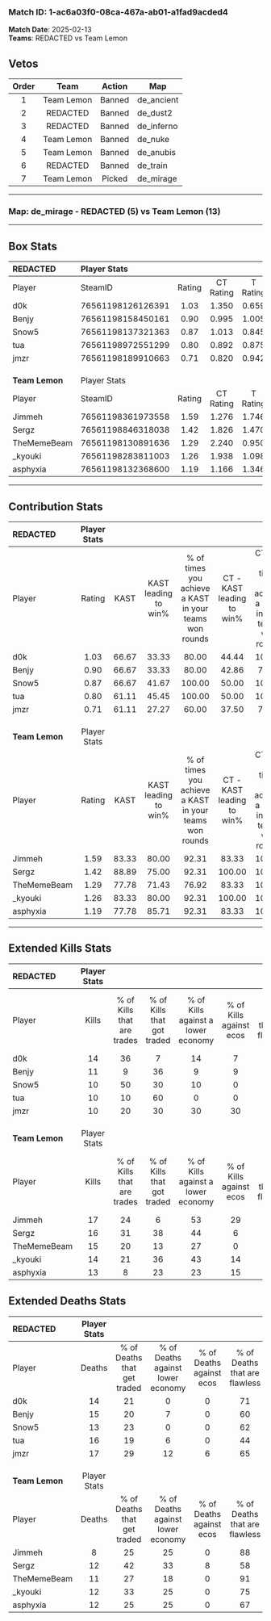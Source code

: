 ### Match ID: 1-ac6a03f0-08ca-467a-ab01-a1fad9acded4  
**Match Date**: 2025-02-13  
**Teams**: REDACTED vs Team Lemon  

## Vetos  

| Order | Team | Action | Map |
| :---: | :--: | :----: | --- |
| 1 | Team Lemon | Banned | de_ancient |
| 2 | REDACTED | Banned | de_dust2 |
| 3 | REDACTED | Banned | de_inferno |
| 4 | Team Lemon | Banned | de_nuke |
| 5 | Team Lemon | Banned | de_anubis |
| 6 | REDACTED | Banned | de_train |
| 7 | Team Lemon | Picked | de_mirage |

---  

### **Map**: de_mirage - REDACTED (5) vs Team Lemon (13)  
---  

## Box Stats  

| **REDACTED**   | Player Stats      |        |           |          |       |      |       |         |        |      |     |
| :- | :- | :-: | :-: | :-: | :-: | :-: | :-: | :-: | :-: | :-: | :-: |
| Player         | SteamID           | Rating | CT Rating | T Rating | KAST  | ADR  | Kills | Assists | Deaths | K/D  | HS% |
| d0k            | 76561198126126391 |  1.03  |   1.350   |  0.659   | 66.67 | 64.8 |  14   |    3    |   14   | 1.00 | 50  |
| Benjy          | 76561198158450161 |  0.90  |   0.995   |  1.005   | 66.67 | 75.7 |  11   |    5    |   15   | 0.73 | 45  |
| Snow5          | 76561198137321363 |  0.87  |   1.013   |  0.845   | 66.67 | 61.6 |  10   |    5    |   13   | 0.77 | 30  |
| tua            | 76561198972551299 |  0.80  |   0.892   |  0.875   | 61.11 | 78.1 |  10   |    6    |   16   | 0.63 | 40  |
| jmzr           | 76561198189910663 |  0.71  |   0.820   |  0.942   | 61.11 | 64.4 |  10   |    4    |   17   | 0.59 | 60  |
|                |                   |        |           |          |       |      |       |         |        |      |     |
|                |                   |        |           |          |       |      |       |         |        |      |     |
|                |                   |        |           |          |       |      |       |         |        |      |     |
| **Team Lemon** | Player Stats      |        |           |          |       |      |       |         |        |      |     |
| Player         | SteamID           | Rating | CT Rating | T Rating | KAST  | ADR  | Kills | Assists | Deaths | K/D  | HS% |
| Jimmeh         | 76561198361973558 |  1.59  |   1.276   |  1.746   | 83.33 | 97.2 |  17   |    5    |   8    | 2.13 | 41  |
| Sergz          | 76561198846318038 |  1.42  |   1.826   |  1.470   | 88.89 | 90.6 |  16   |    1    |   12   | 1.33 | 50  |
| TheMemeBeam    | 76561198130891636 |  1.29  |   2.240   |  0.950   | 77.78 | 79.9 |  15   |    2    |   11   | 1.36 | 26  |
| _kyouki        | 76561198283811003 |  1.26  |   1.938   |  1.098   | 83.33 | 78.3 |  14   |    4    |   12   | 1.17 | 42  |
| asphyxia       | 76561198132368600 |  1.19  |   1.166   |  1.346   | 77.78 | 82.6 |  13   |    5    |   12   | 1.08 | 69  |
---  

## Contribution Stats  

| **REDACTED**   | Player Stats |       |                      |                                                        |                           |                                                             |                          |                                                            |
| :- | :-: | :-: | :-: | :-: | :-: | :-: | :-: | :-: |
| Player         |    Rating    | KAST  | KAST leading to win% | % of times you achieve a KAST in your teams won rounds | CT - KAST leading to win% | CT - % of times you achieve a KAST in your teams won rounds | T - KAST leading to win% | T - % of times you achieve a KAST in your teams won rounds |
| d0k            |     1.03     | 66.67 |        33.33         |                         80.00                          |           44.44           |                           100.00                            |           0.00           |                            0.00                            |
| Benjy          |     0.90     | 66.67 |        33.33         |                         80.00                          |           42.86           |                            75.00                            |          20.00           |                           100.00                           |
| Snow5          |     0.87     | 66.67 |        41.67         |                         100.00                         |           50.00           |                           100.00                            |          25.00           |                           100.00                           |
| tua            |     0.80     | 61.11 |        45.45         |                         100.00                         |           50.00           |                           100.00                            |          33.33           |                           100.00                           |
| jmzr           |     0.71     | 61.11 |        27.27         |                         60.00                          |           37.50           |                            75.00                            |           0.00           |                            0.00                            |
|                |              |       |                      |                                                        |                           |                                                             |                          |                                                            |
|                |              |       |                      |                                                        |                           |                                                             |                          |                                                            |
|                |              |       |                      |                                                        |                           |                                                             |                          |                                                            |
| **Team Lemon** | Player Stats |       |                      |                                                        |                           |                                                             |                          |                                                            |
| Player         |    Rating    | KAST  | KAST leading to win% | % of times you achieve a KAST in your teams won rounds | CT - KAST leading to win% | CT - % of times you achieve a KAST in your teams won rounds | T - KAST leading to win% | T - % of times you achieve a KAST in your teams won rounds |
| Jimmeh         |     1.59     | 83.33 |        80.00         |                         92.31                          |           83.33           |                           100.00                            |          77.78           |                           87.50                            |
| Sergz          |     1.42     | 88.89 |        75.00         |                         92.31                          |          100.00           |                           100.00                            |          63.64           |                           87.50                            |
| TheMemeBeam    |     1.29     | 77.78 |        71.43         |                         76.92                          |           83.33           |                           100.00                            |          62.50           |                           62.50                            |
| _kyouki        |     1.26     | 83.33 |        80.00         |                         92.31                          |          100.00           |                           100.00                            |          70.00           |                           87.50                            |
| asphyxia       |     1.19     | 77.78 |        85.71         |                         92.31                          |           83.33           |                           100.00                            |          87.50           |                           87.50                            |
---  

## Extended Kills Stats  

| **REDACTED**   | Player Stats |                            |                            |                                    |                         |                              |                                 |                                       |                    |           |
| :- | :-: | :-: | :-: | :-: | :-: | :-: | :-: | :-: | :-: | :-: |
| Player         |    Kills     | % of Kills that are trades | % of Kills that got traded | % of Kills against a lower economy | % of Kills against ecos | % of Kills that are flawless | % of Kills that are close duels | % of Kills that are assisted by flash | Pistol Round Kills | AWP Kills |
| d0k            |      14      |             36             |             7              |                 14                 |            7            |              79              |                7                |                   0                   |         0          |     6     |
| Benjy          |      11      |             9              |             36             |                 9                  |            9            |              73              |                0                |                   0                   |         0          |     0     |
| Snow5          |      10      |             50             |             30             |                 10                 |            0            |              70              |                0                |                   0                   |         1          |     0     |
| tua            |      10      |             10             |             60             |                 0                  |            0            |              70              |                0                |                   0                   |         2          |     0     |
| jmzr           |      10      |             20             |             30             |                 30                 |           30            |              60              |                0                |                  10                   |         3          |     0     |
|                |              |                            |                            |                                    |                         |                              |                                 |                                       |                    |           |
|                |              |                            |                            |                                    |                         |                              |                                 |                                       |                    |           |
|                |              |                            |                            |                                    |                         |                              |                                 |                                       |                    |           |
| **Team Lemon** | Player Stats |                            |                            |                                    |                         |                              |                                 |                                       |                    |           |
| Player         |    Kills     | % of Kills that are trades | % of Kills that got traded | % of Kills against a lower economy | % of Kills against ecos | % of Kills that are flawless | % of Kills that are close duels | % of Kills that are assisted by flash | Pistol Round Kills | AWP Kills |
| Jimmeh         |      17      |             24             |             6              |                 53                 |           29            |              76              |               12                |                   0                   |         3          |     0     |
| Sergz          |      16      |             31             |             38             |                 44                 |            6            |              44              |               19                |                   0                   |         2          |     0     |
| TheMemeBeam    |      15      |             20             |             13             |                 27                 |            0            |              80              |                0                |                   0                   |         1          |     7     |
| _kyouki        |      14      |             21             |             36             |                 43                 |           14            |              43              |               29                |                   0                   |         1          |     0     |
| asphyxia       |      13      |             8              |             23             |                 23                 |           15            |              54              |                0                |                   0                   |         2          |     0     |
## Extended Deaths Stats  

| **REDACTED**   | Player Stats |                             |                                   |                          |                               |                            |                           |               |
| :- | :-: | :-: | :-: | :-: | :-: | :-: | :-: | :-: |
| Player         |    Deaths    | % of Deaths that get traded | % of Deaths against lower economy | % of Deaths against ecos | % of Deaths that are flawless | % of Deaths that are close | % of Deaths while blinded | Deaths to AWP |
| d0k            |      14      |             21              |                 0                 |            0             |              71               |             7              |             0             |       2       |
| Benjy          |      15      |             20              |                 7                 |            0             |              60               |             7              |             0             |       1       |
| Snow5          |      13      |             23              |                 0                 |            0             |              62               |             15             |             0             |       1       |
| tua            |      16      |             19              |                 6                 |            0             |              44               |             13             |             0             |       2       |
| jmzr           |      17      |             29              |                12                 |            6             |              65               |             18             |             0             |       1       |
|                |              |                             |                                   |                          |                               |                            |                           |               |
|                |              |                             |                                   |                          |                               |                            |                           |               |
|                |              |                             |                                   |                          |                               |                            |                           |               |
| **Team Lemon** | Player Stats |                             |                                   |                          |                               |                            |                           |               |
| Player         |    Deaths    | % of Deaths that get traded | % of Deaths against lower economy | % of Deaths against ecos | % of Deaths that are flawless | % of Deaths that are close | % of Deaths while blinded | Deaths to AWP |
| Jimmeh         |      8       |             25              |                25                 |            0             |              88               |             0              |            13             |       0       |
| Sergz          |      12      |             42              |                33                 |            8             |              58               |             0              |             0             |       1       |
| TheMemeBeam    |      11      |             27              |                18                 |            0             |              91               |             0              |             0             |       1       |
| _kyouki        |      12      |             33              |                25                 |            0             |              75               |             0              |             0             |       2       |
| asphyxia       |      12      |             25              |                25                 |            0             |              67               |             8              |             0             |       2       |
